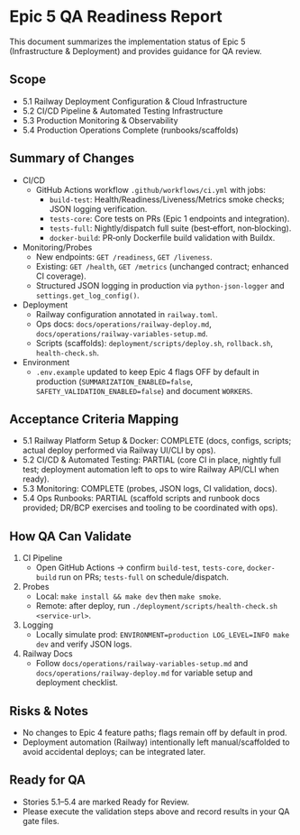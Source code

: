 # Epic 5 QA Readiness Report

This document summarizes the implementation status of Epic 5 (Infrastructure & Deployment) and provides guidance for QA review.

## Scope
- 5.1 Railway Deployment Configuration & Cloud Infrastructure
- 5.2 CI/CD Pipeline & Automated Testing Infrastructure
- 5.3 Production Monitoring & Observability
- 5.4 Production Operations Complete (runbooks/scaffolds)

## Summary of Changes
- CI/CD
  - GitHub Actions workflow `.github/workflows/ci.yml` with jobs:
    - `build-test`: Health/Readiness/Liveness/Metrics smoke checks; JSON logging verification.
    - `tests-core`: Core tests on PRs (Epic 1 endpoints and integration).
    - `tests-full`: Nightly/dispatch full suite (best‑effort, non‑blocking).
    - `docker-build`: PR‑only Dockerfile build validation with Buildx.
- Monitoring/Probes
  - New endpoints: `GET /readiness`, `GET /liveness`.
  - Existing: `GET /health`, `GET /metrics` (unchanged contract; enhanced CI coverage).
  - Structured JSON logging in production via `python-json-logger` and `settings.get_log_config()`.
- Deployment
  - Railway configuration annotated in `railway.toml`.
  - Ops docs: `docs/operations/railway-deploy.md`, `docs/operations/railway-variables-setup.md`.
  - Scripts (scaffolds): `deployment/scripts/deploy.sh`, `rollback.sh`, `health-check.sh`.
- Environment
  - `.env.example` updated to keep Epic 4 flags OFF by default in production (`SUMMARIZATION_ENABLED=false`, `SAFETY_VALIDATION_ENABLED=false`) and document `WORKERS`.

## Acceptance Criteria Mapping
- 5.1 Railway Platform Setup & Docker: COMPLETE (docs, configs, scripts; actual deploy performed via Railway UI/CLI by ops).
- 5.2 CI/CD & Automated Testing: PARTIAL (core CI in place, nightly full test; deployment automation left to ops to wire Railway API/CLI when ready).
- 5.3 Monitoring: COMPLETE (probes, JSON logs, CI validation, docs).
- 5.4 Ops Runbooks: PARTIAL (scaffold scripts and runbook docs provided; DR/BCP exercises and tooling to be coordinated with ops).

## How QA Can Validate
1. CI Pipeline
   - Open GitHub Actions → confirm `build-test`, `tests-core`, `docker-build` run on PRs; `tests-full` on schedule/dispatch.
2. Probes
   - Local: `make install && make dev` then `make smoke`.
   - Remote: after deploy, run `./deployment/scripts/health-check.sh <service-url>`.
3. Logging
   - Locally simulate prod: `ENVIRONMENT=production LOG_LEVEL=INFO make dev` and verify JSON logs.
4. Railway Docs
   - Follow `docs/operations/railway-variables-setup.md` and `docs/operations/railway-deploy.md` for variable setup and deployment checklist.

## Risks & Notes
- No changes to Epic 4 feature paths; flags remain off by default in prod.
- Deployment automation (Railway) intentionally left manual/scaffolded to avoid accidental deploys; can be integrated later.

## Ready for QA
- Stories 5.1–5.4 are marked Ready for Review.
- Please execute the validation steps above and record results in your QA gate files.

